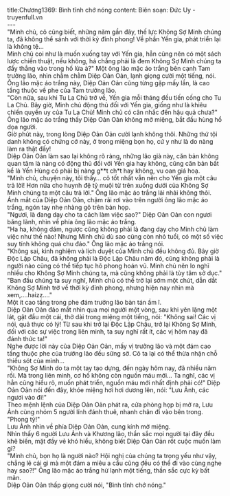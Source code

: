 title:Chương1369: Bình tĩnh chớ nóng
content:
Biên soạn: Đức Uy - truyenfull.vn<br>---<br>"Minh chủ, cô cũng biết, những năm gần đây, thế lực Không Sợ Minh chúng ta, đã không thể sánh với thời kỳ đỉnh phong! Về phần Yến gia, phát triển lại là không tệ...<br>Minh chủ coi như là muốn xuống tay với Yến gia, hẳn cũng nên có một sách lược chiến thuật, nếu không, há chẳng phải là đem Không Sợ Minh chúng ta đẩy thẳng vào trong hố lửa à?" Một ông lão mặc áo trắng bên cạnh Tam trưởng lão, nhìn chằm chằm Diệp Oản Oản, lạnh giọng cười một tiếng, nói.<br>Ông lão mặc áo trắng này, Diệp Oản Oản cũng từng gặp mấy lần, là cao tầng thuộc về phe của Tam trưởng lão.<br>"Còn nữa, sau khi Tu La Chủ trở về, Yến gia mỗi tháng đều tiến cống cho Tu La Chủ. Bây giờ, Minh chủ động thủ đối với Yến gia, giống như là khiêu chiến quyền uy của Tu La Chủ! Minh chủ có cân nhắc đến hậu quả chưa?" Ông lão mặc áo trắng thấy Diệp Oản Oản không mở miệng, bắt đầu hùng hổ dọa người.<br>Giờ phút này, trong lòng Diệp Oản Oản cười lạnh không thôi. Những thứ tội danh không có chứng cớ này, ở trong miệng bọn họ, cứ y như là do nàng làm ra thật đấy!<br>Diệp Oản Oản làm sao lại không rõ ràng, những lão già này, căn bản không quan tâm là nàng có động thủ đối với Yến gia hay không, cũng căn bản bất kể là Yến Hùng có phải bị nàng g**t ch*t hay không, vu oan giá hoạ.<br>"Minh chủ, chuyện này, tôi thấy… cô tốt nhất vẫn nên cho Yến gia một câu trả lời! Hơn nữa cho huynh đệ tỷ muội từ trên xuống dưới của Không Sợ Minh chúng ta một câu trả lời." Ông lão mặc áo trắng lải nhải không thôi.<br>Ánh mắt của Diệp Oản Oản, chậm rãi rơi vào trên người ông lão mặc áo trắng, ngón tay nhẹ nhàng gõ trên bàn họp.<br>"Ngươi, là đang dạy cho ta cách làm việc sao?" Diệp Oản Oản con ngươi băng lãnh, nhìn về phía ông lão mặc áo trắng.<br>"Ha ha, không dám, ngược cũng không phải là đang dạy cho Minh chủ làm việc như thế nào! Nhưng Minh chủ dù sao cũng còn nhỏ tuổi, có một số việc suy tính không quá chu đáo." Ông lão mặc áo trắng nói.<br>"Không sai, kinh nghiệm và lịch duyệt của Minh chủ đều không đủ. Bây giờ Độc Lập Châu, đã không phải là Độc Lập Châu năm đó, cũng không phải là người nào cũng có thể tiếp tục hô phong hoán vũ. Minh chủ nên lo nghĩ nhiều cho Không Sợ Minh chúng ta, mà cũng không phải là tùy tâm sở dục."<br>"Ban đầu chúng ta suy nghĩ, Minh chủ có thể trở lại sớm một chút, dẫn dắt Không Sợ Minh trở về thời kỳ đỉnh phong, nhưng hiện nay nhìn mà xem,….haizz…."<br>Một ít cao tầng trong phe đám trưởng lão bàn tán ầm ĩ.<br>Diệp Oản Oản đảo mắt nhìn qua mọi người một vòng, sau khi yên lặng một lát, gật đầu một cái, thở dài trong miệng một tiếng, nói: "Không sai! Các vị nói, quả thực có lý! Từ sau khi trở lại Độc Lập Châu, trở lại Không Sợ Minh, đối với các sự việc trong liên minh, ta suy nghĩ rất ít, các vị hôm nay đã đánh thức ta!"<br>Nghe được lời này của Diệp Oản Oản, mấy vị trưởng lão và một đám cao tầng thuộc phe của trưởng lão đều sững sờ. Cô ta lại có thể thừa nhận chỗ thiếu sót của mình…<br>"Không Sợ Minh do ta một tay tạo dựng, đến ngày hôm nay, đã nhiều năm rồi. Mà trong liên minh, cơ hồ không còn nguồn máu mới... Ta nghĩ, các vị hẳn cũng hiểu rõ, muốn phát triển, nguồn máu mới nhất định phải có!" Diệp Oản Oản nói đến đây, khóe miệng hơi hơi dương lên, nói: "Lưu Ảnh, các ngươi vào đi!"<br>Theo mệnh lệnh của Diệp Oản Oản phát ra, cửa phòng họp bị mở ra, Lưu Ảnh cùng nhóm 5 người lính đánh thuê, nhanh chân đi vào bên trong.<br>"Phong tỷ!"<br>Lưu Ảnh nhìn về phía Diệp Oản Oản, cung kính mở miệng.<br>Nhìn thấy 6 người Lưu Ảnh và Khương lão, thần sắc mọi người tại đây đều khẽ biến, mặt đầy vẻ khó hiểu, không biết Diệp Oản Oản rốt cuộc muốn làm gì?<br>"Minh chủ, bọn họ là người nào? Hội nghị của chúng ta trọng yếu như vậy, chẳng lẽ cái gì mà một đám a miêu a cẩu cũng đều có thể đi vào cùng nghe hay sao?!" Ông lão mặc áo trắng hừ lạnh một tiếng, thần sắc cực kỳ bất mãn.<br>Diệp Oản Oản thấp giọng cười nói, "Bình tĩnh chớ nóng."